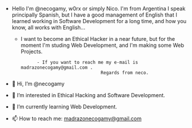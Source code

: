 
- Hello I'm @necogamy, w0rx or simply Nico. I'm from Argentina I speak principally Spanish, 
but I have a good management of English that I learned working in Software Development for a long time,
and how you know, all works with English...
  
  - I want to become an Ethical Hacker in a near future, but for the moment I'm studing Web Development, and I'm making some Web Projects.
              
              - If you want to reach me my e-mail is madrazonecogamy@gmail.com .
                                      Regards from neco.


- 👋 Hi, I’m @necogamy
- 👀 I’m interested in Ethical Hacking and Software Development.
- 🌱 I’m currently learning Web Development.
- 📫 How to reach me: madrazonecogamy@gmail.com
